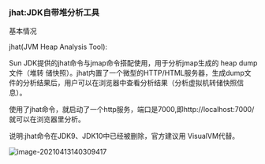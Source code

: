 ### jhat:JDK自带堆分析工具

基本情况

jhat(JVM Heap Analysis Tool):

Sun JDK提供的jhat命令与jmap命令搭配使用，用于分析jmap生成的 heap dump文件（堆转
储快照）。jhat内置了一个微型的HTTP/HTML服务器，生成dump文件的分析结果后，用户可以在浏览器中查看分析结果（分析虚拟机转储快照信息）。

使用了jhat命令，就启动了一个http服务，端口是7000,即http://localhost:7000/就可以在浏览器里分析。

说明:jhat命令在JDK9、JDK10中已经被删除，官方建议用 VisualVM代替。


![image-20210413140309417](C:\Users\93138\AppData\Roaming\Typora\typora-user-images\image-20210413140309417.png)